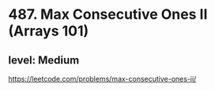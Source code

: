 # 487. Max Consecutive Ones II (Arrays 101)
## level: Medium

https://leetcode.com/problems/max-consecutive-ones-ii/
